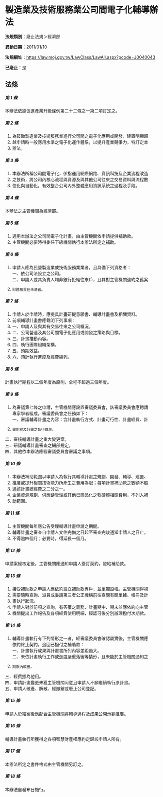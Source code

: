 # 製造業及技術服務業公司間電子化輔導辦法

**法規類別**：廢止法規＞經濟部

**異動日期**：2011/01/10  

**法規網址**：https://law.moj.gov.tw/LawClass/LawAll.aspx?pcode=J0040043

**已廢止**：是



## 法條
##### 第 1 條
本辦法依據促進產業升級條例第二十二條之一第二項訂定之。

##### 第 2 條
1. 為鼓勵製造業及技術服務業進行公司間之電子化應用或開發，建置明顯超
1. 越申請時一般應用水準之電子化運作體系，以提升產業競爭力，特訂定本
1. 辦法。

##### 第 3 條
1. 本辦法所稱公司間電子化，係指運用網際網路、資訊科技及企業流程改造
1. 之技術，將公司內核心流程與資源及與其他公司往來之交易資料與流程數
1. 位化與自動化，有效整合公司內外整體應用資訊系統之過程及手段。

##### 第 4 條
本辦法之主管機關為經濟部。

##### 第 5 條
1. 適用本辦法之公司間電子化計畫，由主管機關依申請提供補助款。
1. 主管機關必要時得委任下級機關執行本辦法所定之補助。

##### 第 6 條
1. 申請人應為民營製造業或技術服務業業者，且具備下列資格者：  
一、依公司法設立之公司。  
二、申請人或其負責人均非銀行拒絕往來戶，且其對主管機關違約之舊案
1.     財務無責任未清者。

##### 第 7 條
1. 申請人於申請時，應提具計畫研提意願書、輔導計畫書及相關資料。
1. 前項輔導計畫書應載明下列事項：
1. 一、申請人及與其有交易往來之公司概況。
1. 二、公司營運及其公司間電子化應用或開發之策略與目標。
1. 三、計畫推動內容。
1. 四、執行團隊組織架構。
1. 五、預期效益。
1. 六、預計執行進度及經費編列。

##### 第 8 條
計畫執行期程以二個年度為原則，全程不超過三個年度。

##### 第 9 條
1. 為審議第七條之申請，主管機關應設置審議委員會，該審議委員會應聘請  
專家學者組成。審議委員會之任務如下：  
一、審議輔導計畫之內容：含計畫執行方式、計畫可行性、計畫經費、計
1.     畫期程及計畫之執行成果。  
二、審核輔導計畫之重大變更案。  
三、研議輔導計畫審查之細部規定。  
四、其他依本辦法應經審議委員會審議之事項。

##### 第 10 條
1. 本辦法補助範圍以申請人為執行其輔導計畫之規劃、開發、輔導、建置、
1. 推廣或提升相關技術能力所產生之費用為限；每項計畫補助款之數額不超
1. 過該計畫總經費之二分之一。
1. 企業資源規劃、供應鏈管理或其他已商品化之軟硬體相關費用，不列入補
1. 助範圍。

##### 第 11 條
1. 主管機關每年應公告受理輔導計畫申請之期間。
1. 輔導計畫之審查自申請人文件完備之日起至審查完竣通知申請人之日止，
1. 不得逾四個月；必要時，得延長一個月。

##### 第 12 條
申請案經核定後，主管機關應通知申請人簽訂契約，發給補助款。

##### 第 13 條
1. 接受補助款之申請人應依約設立補助款專戶，並單獨設帳。主管機關得視
1. 需要隨時查詢、派員或委請第三者公正機構前往查閱有關單據、帳冊及計
1. 畫執行狀況。
1. 申請人對於前項之查詢，有答覆之義務，計畫期中、期末並應依約向主管
1. 機關提出工作報告及各項經費使用明細，經認可後分別辦理撥付次期款。

##### 第 14 條
1. 輔導計畫執行有下列情形之一者，經審議委員會確認屬實後，主管機關應  
依約終止契約，追回已撥付之補助款：  
一、計畫執行成果與計畫書所列內容差距過大。  
二、未依計畫執行工作或進度嚴重落後等情形，且未能於主管機關通知之
1.     期限內改善。  
三、經費挪為他用。  
四、申請計畫變更未獲主管機關同意且申請人不願繼續執行原計畫。  
五、申請人破產、解散、經撤銷或廢止公司登記。

##### 第 15 條
申請人於結案後應配合主管機關將輔導過程及成果公開示範推廣。

##### 第 16 條
輔導計畫執行所獲得之各項智慧財產權應約定歸該申請人所有。

##### 第 17 條
本辦法所定之書件格式由主管機關另訂之。

##### 第 18 條
本辦法自發布日施行。


